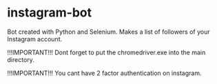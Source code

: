 # instagram-bot
Bot created with Python and Selenium. Makes a list of followers of your Instagram account.

!!!IMPORTANT!!!
Dont forget to put the chromedriver.exe into the main directory.

!!!IMPORTANT!!!
You cant have 2 factor authentication on instagram.



